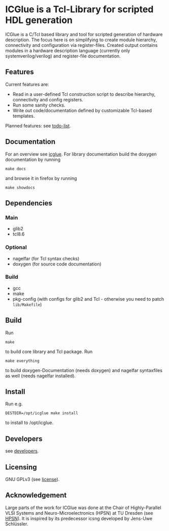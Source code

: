 # ICGlue is a Tcl-Library for scripted HDL generation

ICGlue is a C/Tcl based library and tool for scripted generation of hardware description.
The focus here is on simplifying to create module hierarchy, connectivity and configuration via register-files.
Created output contains modules in a hardware description language (currently only systemverilog/verilog) and register-file documentation.

## Features
Current features are:
- Read in a user-defined Tcl construction script to describe hierarchy, connectivity and config registers.
- Run some sanity checks.
- Write out code/documentation defined by customizable Tcl-based templates.

Planned features: see [todo-list](TODOS.md).

## Documentation
For an overview see [icglue](doxy/icglue.md).
For library documentation build the doxygen documentation by running
```shell
make docs
```
and browse it in firefox by running
```shell
make showdocs
```

## Dependencies
### Main
- glib2
- tcl8.6

### Optional
- nagelfar (for Tcl syntax checks)
- doxygen (for source code documentation)

### Build
- gcc
- make
- pkg-config (with configs for glib2 and Tcl - otherwise you need to patch `lib/Makefile`)

## Build
Run
```shell
make
```
to build core library and Tcl package.
Run
```shell
make everything
```
to build doxygen-Documentation (needs doxygen) and nagelfar syntaxfiles as well (needs nagelfar installed).

## Install
Run e.g.
```shell
DESTDIR=/opt/icglue make install
```
to install to /opt/icglue.

## Developers
see [developers](AUTHORS.md).

## Licensing
GNU GPLv3 (see [license](LICENSE.md)).

## Acknowledgement
Large parts of the work for ICGlue was done at the Chair of Highly-Parallel VLSI Systems and Neuro-Microelectronics (HPSN) at TU Dresden
(see [HPSN](https://tu-dresden.de/ing/elektrotechnik/iee/hpsn "Chair of Highly-Parallel VLSI Systems and Neuro-Microelectronics")).
It is inspired by its predecessor icsng developed by Jens-Uwe Schlüssler.
